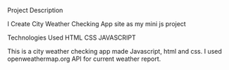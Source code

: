 Project Description

I Create City Weather Checking App site as my mini js project

Technologies Used
HTML
CSS
JAVASCRIPT

This is a city weather checking app made Javascript, html and css. I used openweathermap.org API for current weather report.




